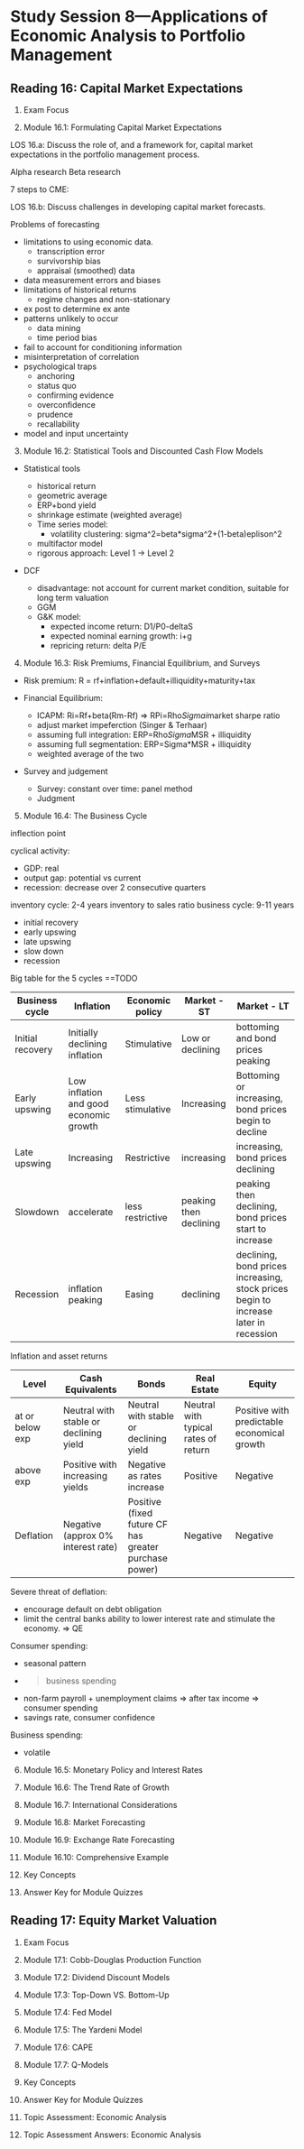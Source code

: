 # Study Session 8—Applications of Economic Analysis to Portfolio Management

## Reading 16: Capital Market Expectations

1. Exam Focus

2. Module 16.1: Formulating Capital Market Expectations

LOS 16.a: Discuss the role of, and a framework for, capital market
expectations in the portfolio management process.

Alpha research
Beta research

7 steps to CME:


LOS 16.b: Discuss challenges in developing capital market forecasts.

Problems of forecasting
- limitations to using economic data.
  - transcription error
  - survivorship bias
  - appraisal (smoothed) data
- data measurement errors and biases
- limitations of historical returns
  - regime changes and non-stationary
- ex post to determine ex ante
- patterns unlikely to occur
  - data mining
  - time period bias
- fail to account for conditioning information
- misinterpretation of correlation
- psychological traps
  - anchoring
  - status quo
  - confirming evidence
  - overconfidence
  - prudence
  - recallability
- model and input uncertainty





3. Module 16.2: Statistical Tools and Discounted Cash Flow Models

 - Statistical tools

   - historical return
   - geometric average
   - ERP+bond yield
   - shrinkage estimate (weighted average)
   - Time series model: 
      - volatility clustering: sigma^2=beta*sigma^2+(1-beta)eplison^2
   - multifactor model
   - rigorous approach: Level 1 -> Level 2

 - DCF
   - disadvantage: not account for current market condition, suitable for long term valuation
   - GGM
   - G&K model:
      - expected income return: D1/P0-deltaS
      - expected nominal earning growth: i+g
      - repricing return: delta P/E

4. Module 16.3: Risk Premiums, Financial Equilibrium, and Surveys

- Risk premium: R = rf+inflation+default+illiquidity+maturity+tax
- Financial Equilibrium: 
  - ICAPM: Ri=Rf+beta(Rm-Rf) => RPi=Rho*Sigmai*market sharpe ratio
  -  adjust market impeferction (Singer & Terhaar)
    - assuming full integration: ERP=Rho*Sigma*MSR + illiquidity
    - assuming full segmentation: ERP=Sigma*MSR + illiquidity
    - weighted average of the two

- Survey and judgement

  - Survey: constant over time: panel method
  - Judgment 

5. Module 16.4: The Business Cycle

inflection point

cyclical activity:
- GDP: real
- output gap: potential vs current
- recession: decrease over 2 consecutive quarters

inventory cycle: 2-4 years  inventory to sales ratio
business cycle: 9-11 years
 - initial recovery
 - early upswing
 - late upswing
 - slow down
 - recession

Big table for the 5 cycles ==TODO

|Business cycle | Inflation   | Economic policy     |Market - ST       |Market - LT
|----------------|----------------|-----------------|------------------|-----------|
|Initial recovery|Initially declining inflation|Stimulative| Low or declining|bottoming and bond prices peaking|
|Early upswing    | Low inflation and good economic growth|Less stimulative| Increasing | Bottoming or increasing, bond prices begin to decline|
|Late upswing    |Increasing     |Restrictive        |increasing       |increasing, bond prices declining|
|Slowdown       |accelerate      |less restrictive    | peaking then declining      |peaking then declining, bond prices start to increase|
|Recession      |inflation peaking | Easing           |declining      |declining, bond prices increasing, stock prices begin to increase later in recession|


Inflation and asset returns

|Level           |Cash Equivalents |Bonds       | Real Estate   | Equity    |
|----------------|-----------------|------------|---------------|-----------|
|at or below exp |Neutral with stable or declining yield |Neutral with stable or declining yield | Neutral with typical rates of return | Positive with predictable economical growth|
|above exp       |Positive with increasing yields| Negative as rates increase| Positive | Negative|
|Deflation       | Negative (approx 0% interest rate) | Positive (fixed future CF has greater purchase power) | Negative   | Negative  | 

Severe threat of deflation:
- encourage default on debt obligation
- limit the central banks ability to lower interest rate and stimulate the economy. => QE

Consumer spending:
 - seasonal pattern
 - > business spending
 - non-farm payroll + unemployment claims => after tax income => consumer spending
 - savings rate, consumer confidence

Business spending:
 - volatile

6. Module 16.5: Monetary Policy and Interest Rates

7. Module 16.6: The Trend Rate of Growth

8. Module 16.7: International Considerations

9. Module 16.8: Market Forecasting

10. Module 16.9: Exchange Rate Forecasting

11. Module 16.10: Comprehensive Example

12. Key Concepts

13. Answer Key for Module Quizzes



## Reading 17: Equity Market Valuation

1. Exam Focus

2. Module 17.1: Cobb-Douglas Production Function

3. Module 17.2: Dividend Discount Models

4. Module 17.3: Top-Down VS. Bottom-Up

5. Module 17.4: Fed Model

6. Module 17.5: The Yardeni Model

7. Module 17.6: CAPE

8. Module 17.7: Q-Models

9. Key Concepts

10. Answer Key for Module Quizzes

3. Topic Assessment: Economic Analysis

4. Topic Assessment Answers: Economic Analysis



